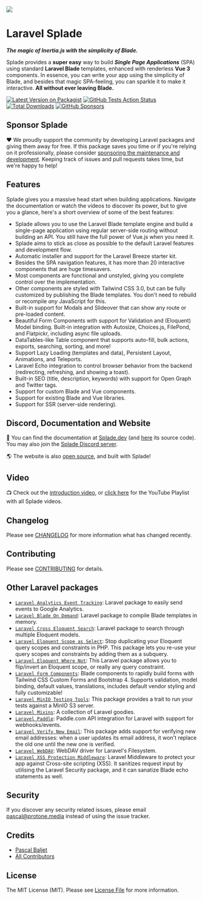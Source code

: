 <img src="https://raw.githubusercontent.com/protonemedia/laravel-splade/main/logo.svg" />

# Laravel Splade

***The magic of Inertia.js with the simplicity of Blade.***

Splade provides a **super easy** way to build ***Single Page Applications*** (SPA) using standard **Laravel Blade** templates, enhanced with renderless **Vue 3** components. In essence, you can write your app using the simplicity of Blade, and besides that magic SPA-feeling, you can sparkle it to make it interactive. **All without ever leaving Blade.**

[![Latest Version on Packagist](https://img.shields.io/packagist/v/protonemedia/laravel-splade.svg)](https://packagist.org/packages/protonemedia/laravel-splade)
[![GitHub Tests Action Status](https://img.shields.io/github/actions/workflow/status/protonemedia/laravel-splade/run-tests.yml?branch=main&label=tests)](https://github.com/protonemedia/laravel-splade/actions?query=workflow%3Arun-tests+branch%3Amain)
[![Total Downloads](https://img.shields.io/packagist/dt/protonemedia/laravel-splade.svg)](https://packagist.org/packages/protonemedia/laravel-splade)
[![GitHub Sponsors](https://img.shields.io/github/sponsors/pascalbaljet)](https://github.com/sponsors/pascalbaljet)

## Sponsor Splade

❤️ We proudly support the community by developing Laravel packages and giving them away for free. If this package saves you time or if you're relying on it professionally, please consider [sponsoring the maintenance and development](https://github.com/sponsors/pascalbaljet). Keeping track of issues and pull requests takes time, but we're happy to help!

## Features

Splade gives you a massive head start when building applications. Navigate the documentation or watch the videos to discover its power, but to give you a glance, here's a short overview of some of the best features:

* Splade allows you to use the Laravel Blade template engine and build a single-page application using regular server-side routing without building an API. You still have the full power of Vue.js when you need it.
* Splade aims to stick as close as possible to the default Laravel features and development flow.
* Automatic installer and support for the Laravel Breeze starter kit.
* Besides the SPA navigation features, it has more than 20 interactive components that are huge timesavers.
* Most components are functional and unstyled, giving you complete control over the implementation.
* Other components are styled with Tailwind CSS 3.0, but can be fully customized by publishing the Blade templates. You don't need to rebuild or recompile *any* JavaScript for this.
* Built-in support for Modals and Slideover that can show any route or pre-loaded content.
* Beautiful Form Components with support for Validation and (Eloquent) Model binding. Built-in integration with Autosize, Choices.js, FilePond, and Flatpickr, including async file uploads.
* DataTables-like Table component that supports auto-fill, bulk actions, exports, searching, sorting, and more!
* Support Lazy Loading (templates and data), Persistent Layout, Animations, and Teleports.
* Laravel Echo integration to control browser behavior from the backend (redirecting, refreshing, and showing a toast).
* Built-in SEO (title, description, keywords) with support for Open Graph and Twitter tags.
* Support for custom Blade and Vue components.
* Support for existing Blade and Vue libraries.
* Support for SSR (server-side rendering).

## Discord, Documentation and Website

📖 You can find the documentation at [Splade.dev](https://splade.dev/) (and [here](https://github.com/protonemedia/laravel-splade-docs) its source code). You may also join the [Splade Discord server](https://discord.gg/qGJ4MkMQWm).

🌎 The website is also [open source](https://github.com/protonemedia/splade.dev), and built with Splade!

## Video

📺 Check out the [introduction video](https://www.youtube.com/watch?v=9V9BUHtvwXI), or [click here](https://www.youtube.com/playlist?list=PLmEkRPCduet8MPP_gFm_ETJ0m74hvXZWl) for the YouTube Playlist with all Splade videos.

## Changelog

Please see [CHANGELOG](CHANGELOG.md) for more information what has changed recently.

## Contributing

Please see [CONTRIBUTING](CONTRIBUTING.md) for details.

## Other Laravel packages

* [`Laravel Analytics Event Tracking`](https://github.com/protonemedia/laravel-analytics-event-tracking): Laravel package to easily send events to Google Analytics.
* [`Laravel Blade On Demand`](https://github.com/protonemedia/laravel-blade-on-demand): Laravel package to compile Blade templates in memory.
* [`Laravel Cross Eloquent Search`](https://github.com/protonemedia/laravel-cross-eloquent-search): Laravel package to search through multiple Eloquent models.
* [`Laravel Eloquent Scope as Select`](https://github.com/protonemedia/laravel-eloquent-scope-as-select): Stop duplicating your Eloquent query scopes and constraints in PHP. This package lets you re-use your query scopes and constraints by adding them as a subquery.
* [`Laravel Eloquent Where Not`](https://github.com/protonemedia/laravel-eloquent-where-not): This Laravel package allows you to flip/invert an Eloquent scope, or really any query constraint.
* [`Laravel Form Components`](https://github.com/protonemedia/laravel-form-components): Blade components to rapidly build forms with Tailwind CSS Custom Forms and Bootstrap 4. Supports validation, model binding, default values, translations, includes default vendor styling and fully customizable!
* [`Laravel MinIO Testing Tools`](https://github.com/protonemedia/laravel-minio-testing-tools): This package provides a trait to run your tests against a MinIO S3 server.
* [`Laravel Mixins`](https://github.com/protonemedia/laravel-mixins): A collection of Laravel goodies.
* [`Laravel Paddle`](https://github.com/protonemedia/laravel-paddle): Paddle.com API integration for Laravel with support for webhooks/events.
* [`Laravel Verify New Email`](https://github.com/protonemedia/laravel-verify-new-email): This package adds support for verifying new email addresses: when a user updates its email address, it won't replace the old one until the new one is verified.
* [`Laravel WebDAV`](https://github.com/protonemedia/laravel-webdav): WebDAV driver for Laravel's Filesystem.
* [`Laravel XSS Protection Middleware`](https://github.com/protonemedia/laravel-xss-protection): Laravel Middleware to protect your app against Cross-site scripting (XSS). It sanitizes request input by utilising the Laravel Security package, and it can sanatize Blade echo statements as well.

## Security

If you discover any security related issues, please email pascal@protone.media instead of using the issue tracker.

## Credits

- [Pascal Baljet](https://github.com/protonemedia)
- [All Contributors](../../contributors)

## License

The MIT License (MIT). Please see [License File](LICENSE.md) for more information.
